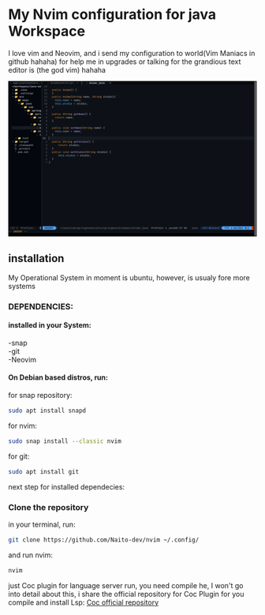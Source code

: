 # My Nvim configuration for java Workspace

I love vim and Neovim, and i send my configuration to world(Vim Maniacs in github hahaha) for help me in upgrades or talking for the grandious text editor is (the god vim) hahaha

![Example for my configuration](image.png)


## installation

My Operational System in moment is ubuntu, however, is usualy fore more systems 

### DEPENDENCIES:

#### installed in your System:

-snap  
-git  
-Neovim  

#### On Debian based distros, run:

for snap repository:
```bash
sudo apt install snapd
```

for nvim:
```bash
sudo snap install --classic nvim
```

for git:
```bash
sudo apt install git
```

next step for installed dependecies:

### Clone the repository

in your terminal, run:

```bash
git clone https://github.com/Naito-dev/nvim ~/.config/
```
and run nvim:

```bash
nvim
```

just Coc plugin for language server run, you need compile he, I won't go into detail about this, i share the official repository for Coc Plugin for you compile and install Lsp:
[Coc official repository](https://github.com/neoclide/coc.nvim)

  


